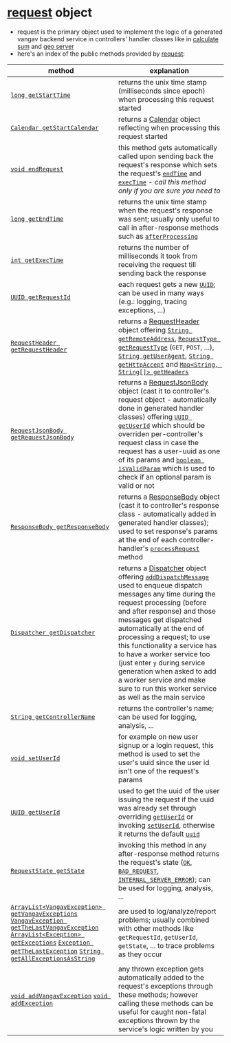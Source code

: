 # [request](https://github.com/vangav/vos_backend/blob/master/src/com/vangav/backend/play_framework/request/Request.java) object

+ request is the primary object used to implement the logic of a generated vangav backend service in controllers' handler classes like in [calculate sum](https://github.com/vangav/vos_calculate_sum/blob/master/app/com/vangav/vos_calculate_sum/controllers/calculate_sum/HandlerCalculateSum.java#L86) and [geo server](https://github.com/vangav/vos_geo_server/blob/master/app/com/vangav/vos_geo_server/controllers/reverse_geo_code/HandlerReverseGeoCode.java#L96)
+ here's an index of the public methods provided by [request](https://github.com/vangav/vos_backend/blob/master/src/com/vangav/backend/play_framework/request/Request.java):

| method | explanation |
| ------ | ----------- |
| [`long getStartTime`](https://github.com/vangav/vos_backend/blob/master/src/com/vangav/backend/play_framework/request/Request.java#L130) | returns the unix time stamp (milliseconds since epoch) when processing this request started |
| [`Calendar getStartCalendar`](https://github.com/vangav/vos_backend/blob/master/src/com/vangav/backend/play_framework/request/Request.java#L139) | returns a [Calendar](https://docs.oracle.com/javase/7/docs/api/java/util/Calendar.html) object reflecting when processing this request started |
| [`void endRequest`](https://github.com/vangav/vos_backend/blob/master/src/com/vangav/backend/play_framework/request/Request.java#L150) | this method gets automatically called upon sending back the request's response which sets the request's [`endTime`](https://github.com/vangav/vos_backend/blob/master/src/com/vangav/backend/play_framework/request/Request.java#L73) and [`execTime`](https://github.com/vangav/vos_backend/blob/master/src/com/vangav/backend/play_framework/request/Request.java#L74) - *call this method only if you are sure you need to* |
| [`long getEndTime`](https://github.com/vangav/vos_backend/blob/master/src/com/vangav/backend/play_framework/request/Request.java#L160) | returns the unix time stamp when the request's response was sent; usually only useful to call in after-response methods such as [`afterProcessing`](https://github.com/vangav/vos_geo_server/blob/master/app/com/vangav/vos_geo_server/controllers/CommonPlayHandler.java#L83) |
| [`int getExecTime`](https://github.com/vangav/vos_backend/blob/master/src/com/vangav/backend/play_framework/request/Request.java#L169) | returns the number of milliseconds it took from receiving the request till sending back the response |
| [`UUID getRequestId`](https://github.com/vangav/vos_backend/blob/master/src/com/vangav/backend/play_framework/request/Request.java#L174) | each request gets a new [`UUID`](https://docs.oracle.com/javase/7/docs/api/java/util/UUID.html); can be used in many ways (e.g.: logging, tracing exceptions, ...) |
| [`RequestHeader getRequestHeader`](https://github.com/vangav/vos_backend/blob/master/src/com/vangav/backend/play_framework/request/Request.java#L183) | returns a [RequestHeader](https://github.com/vangav/vos_backend/blob/master/src/com/vangav/backend/play_framework/request/RequestHeader.java) object offering [`String getRemoteAddress`](https://github.com/vangav/vos_backend/blob/master/src/com/vangav/backend/play_framework/request/RequestHeader.java#L88), [`RequestType getRequestType`](https://github.com/vangav/vos_backend/blob/master/src/com/vangav/backend/play_framework/request/RequestHeader.java#L97) (`GET`, `POST`, ...), [`String getUserAgent`](https://github.com/vangav/vos_backend/blob/master/src/com/vangav/backend/play_framework/request/RequestHeader.java#L106), [`String getHttpAccept`](https://github.com/vangav/vos_backend/blob/master/src/com/vangav/backend/play_framework/request/RequestHeader.java#L115) and [`Map<String, String[]> getHeaders`](https://github.com/vangav/vos_backend/blob/master/src/com/vangav/backend/play_framework/request/RequestHeader.java#L124) |
| [`RequestJsonBody getRequestJsonBody`](https://github.com/vangav/vos_backend/blob/master/src/com/vangav/backend/play_framework/request/Request.java#L192) | returns a [RequestJsonBody](https://github.com/vangav/vos_backend/blob/master/src/com/vangav/backend/play_framework/request/RequestJsonBody.java) object (cast it to controller's request object - automatically done in generated handler classes) offering [`UUID getUserId`](https://github.com/vangav/vos_backend/blob/master/src/com/vangav/backend/play_framework/request/RequestJsonBody.java#L103) which should be overriden per-controller's request class in case the request has a user-uuid as one of its params and [`boolean isValidParam`](https://github.com/vangav/vos_backend/blob/master/src/com/vangav/backend/play_framework/request/RequestJsonBody.java#L224) which is used to check if an optional param is valid or not |
| [`ResponseBody getResponseBody`](https://github.com/vangav/vos_backend/blob/master/src/com/vangav/backend/play_framework/request/Request.java#L201) | returns a [ResponseBody](https://github.com/vangav/vos_backend/blob/master/src/com/vangav/backend/play_framework/request/response/ResponseBody.java) object (cast it to controller's response class - automatically added in generated handler classes); used to set response's params at the end of each controller-handler's [`processRequest`](https://github.com/vangav/vos_geo_server/blob/master/app/com/vangav/vos_geo_server/controllers/reverse_geo_code/HandlerReverseGeoCode.java#L96) method |
| [`Dispatcher getDispatcher`](https://github.com/vangav/vos_backend/blob/master/src/com/vangav/backend/play_framework/request/Request.java#L210) | returns a [Dispatcher](https://github.com/vangav/vos_backend/blob/master/src/com/vangav/backend/dispatcher/Dispatcher.java) object offering [`addDispatchMessage`](https://github.com/vangav/vos_backend/blob/master/src/com/vangav/backend/dispatcher/Dispatcher.java#L193) used to enqueue dispatch messages any time during the request processing (before and after response) and those messages get dispatched automatically at the end of processing a request; to use this functionality a service has to have a worker service too (just enter `y` during service generation when asked to add a worker service and make sure to run this worker service as well as the main service |
| [`String getControllerName`](https://github.com/vangav/vos_backend/blob/master/src/com/vangav/backend/play_framework/request/Request.java#L219) | returns the controller's name; can be used for logging, analysis, ... |
| [`void setUserId`](https://github.com/vangav/vos_backend/blob/master/src/com/vangav/backend/play_framework/request/Request.java#L231) | for example on new user signup or a login request, this method is used to set the user's uuid since the user id isn't one of the request's params |
| [`UUID getUserId`](https://github.com/vangav/vos_backend/blob/master/src/com/vangav/backend/play_framework/request/Request.java#L241) | used to get the uuid of the user issuing the request if the uuid was already set through overriding [`getUserId`](https://github.com/vangav/vos_backend/blob/master/src/com/vangav/backend/play_framework/request/RequestJsonBody.java#L103) or invoking [`setUserId`](https://github.com/vangav/vos_backend/blob/master/src/com/vangav/backend/play_framework/request/Request.java#L231), otherwise it returns the default [`uuid`](https://github.com/vangav/vos_backend/blob/master/src/com/vangav/backend/play_framework/request/RequestJsonBody.java#L94)  |
| [`RequestState getState`](https://github.com/vangav/vos_backend/blob/master/src/com/vangav/backend/play_framework/request/Request.java#L277) | invoking this method in any after-response method returns the request's state ([`OK`](https://github.com/vangav/vos_backend/blob/master/src/com/vangav/backend/play_framework/request/RequestState.java#L59), [`BAD_REQUEST`](https://github.com/vangav/vos_backend/blob/master/src/com/vangav/backend/play_framework/request/RequestState.java#L60), [`INTERNAL_SERVER_ERROR`](https://github.com/vangav/vos_backend/blob/master/src/com/vangav/backend/play_framework/request/RequestState.java#L61)); can be used for logging, analysis, ... |
| [`ArrayList<VangavException> getVangavExceptions`](https://github.com/vangav/vos_backend/blob/master/src/com/vangav/backend/play_framework/request/Request.java#L299) [`VangavException getTheLastVangavException`](https://github.com/vangav/vos_backend/blob/master/src/com/vangav/backend/play_framework/request/Request.java#L311) [`ArrayList<Exception> getExceptions`](https://github.com/vangav/vos_backend/blob/master/src/com/vangav/backend/play_framework/request/Request.java#L337) [`Exception getTheLastException`](https://github.com/vangav/vos_backend/blob/master/src/com/vangav/backend/play_framework/request/Request.java#L348) [`String getAllExceptionsAsString`](https://github.com/vangav/vos_backend/blob/master/src/com/vangav/backend/play_framework/request/Request.java#L364) | are used to log/analyze/report problems; usually combined with other methods like `getRequestId`, `getUserId`, `getState`, ... to trace problems as they occur |
| [`void addVangavException`](https://github.com/vangav/vos_backend/blob/master/src/com/vangav/backend/play_framework/request/Request.java#L288) [`void addException`](https://github.com/vangav/vos_backend/blob/master/src/com/vangav/backend/play_framework/request/Request.java#L327) | any thrown exception gets automatically added to the request's exceptions through these methods; however calling these methods can be useful for caught non-fatal exceptions thrown by the service's logic written by you |
